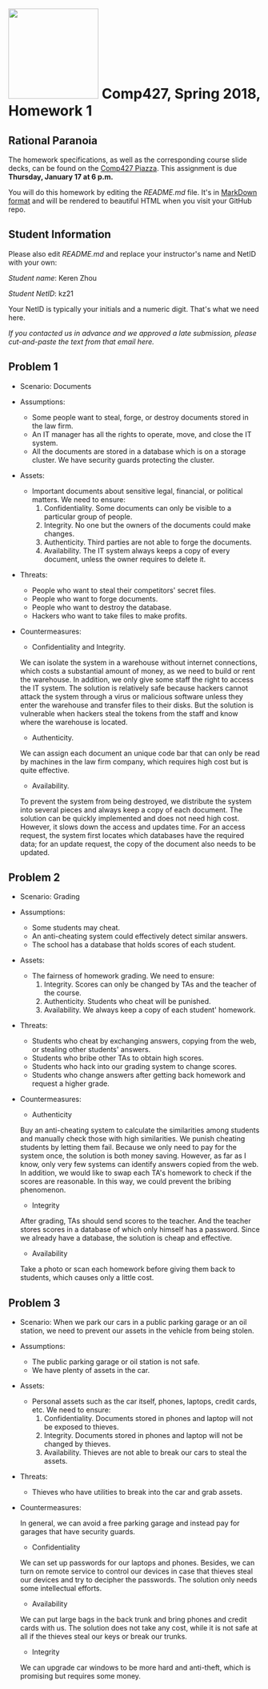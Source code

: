 # <img src="http://www.rice.edu/_images/rice-logo.jpg" width=180> Comp427, Spring 2018, Homework 1
## Rational Paranoia
The homework specifications, as well as the corresponding course slide decks,
can be found on the [Comp427 Piazza](https://piazza.com/class/jqifhp864b37ju).
This assignment is due **Thursday, January 17 at 6 p.m.**

You will do this homework by editing the _README.md_ file. It's in
[MarkDown format](https://guides.github.com/features/mastering-markdown/)
and will be rendered to beautiful HTML when you visit your GitHub repo.

## Student Information
Please also edit _README.md_ and replace your instructor's name and NetID with your own:

_Student name_: Keren Zhou

_Student NetID_: kz21

Your NetID is typically your initials and a numeric digit. That's
what we need here.

_If you contacted us in advance and we approved a late submission,
please cut-and-paste the text from that email here._

## Problem 1
- Scenario: Documents
- Assumptions:
  - Some people want to steal, forge, or destroy documents stored in the law firm.
  - An IT manager has all the rights to operate, move, and close the IT system.
  - All the documents are stored in a database which is on a storage cluster. We have security guards protecting the cluster.
  
- Assets:
  - Important documents about sensitive legal, financial, or political matters. We need to ensure:
    1. Confidentiality. Some documents can only be visible to a particular group of people.
    2. Integrity. No one but the owners of the documents could make changes.
    3. Authenticity. Third parties are not able to forge the documents.
    4. Availability. The IT system always keeps a copy of every document, unless the owner requires to delete it.
  
- Threats:
  - People who want to steal their competitors' secret files.
  - People who want to forge documents.
  - People who want to destroy the database.
  - Hackers who want to take files to make profits.
  
- Countermeasures:
  - Confidentiality and Integrity.
  
  We can isolate the system in a warehouse without internet connections, which costs a substantial amount of money, as we need to build or rent the warehouse. In addition, we only give some staff the right to access the IT system. The solution is relatively safe because hackers cannot attack the system through a virus or malicious software unless they enter the warehouse and transfer files to their disks. But the solution is vulnerable when hackers steal the tokens from the staff and know where the warehouse is located.
  
  - Authenticity.
  
  We can assign each document an unique code bar that can only be read by machines in the law firm company, which requires high cost but is quite effective.
 
  - Availability. 
  
  To prevent the system from being destroyed, we distribute the system into several pieces and always keep a copy of each document. The solution can be quickly implemented and does not need high cost. However, it slows down the access and updates time. For an access request, the system first locates which databases have the required data; for an update request, the copy of the document also needs to be updated.
  
## Problem 2
- Scenario: Grading
- Assumptions:
  - Some students may cheat.
  - An anti-cheating system could effectively detect similar answers.
  - The school has a database that holds scores of each student.
  
- Assets:
  - The fairness of homework grading. We need to ensure:
    1. Integrity. Scores can only be changed by TAs and the teacher of the course.
    2. Authenticity. Students who cheat will be punished.
    3. Availability. We always keep a copy of each student' homework.
    
- Threats:
  - Students who cheat by exchanging answers, copying from the web, or stealing other students' answers.
  - Students who bribe other TAs to obtain high scores.
  - Students who hack into our grading system to change scores.
  - Students who change answers after getting back homework and request a higher grade.
  
- Countermeasures:
  - Authenticity
  
  Buy an anti-cheating system to calculate the similarities among students and manually check those with high similarities. We punish cheating students by letting them fail. Because we only need to pay for the system once, the solution is both money saving. However, as far as I know, only very few systems can identify answers copied from the web. In addition, we would like to swap each TA's homework to check if the scores are reasonable. In this way, we could prevent the bribing phenomenon.

  - Integrity
  
  After grading, TAs should send scores to the teacher. And the teacher stores scores in a database of which only himself has a password. Since we already have a database, the solution is cheap and effective.
  
  - Availability
  
  Take a photo or scan each homework before giving them back to students, which causes only a little cost.

## Problem 3
- Scenario: When we park our cars in a public parking garage or an oil station, we need to prevent our assets in the vehicle from being stolen.
- Assumptions:
  - The public parking garage or oil station is not safe.
  - We have plenty of assets in the car.
  
- Assets:
  - Personal assets such as the car itself, phones, laptops, credit cards, etc. We need to ensure:
    1. Confidentiality. Documents stored in phones and laptop will not be exposed to thieves.
    2. Integrity. Documents stored in phones and laptop will not be changed by thieves.
    3. Availability. Thieves are not able to break our cars to steal the assets.
    
- Threats:
  - Thieves who have utilities to break into the car and grab assets.
  
- Countermeasures:

  In general, we can avoid a free parking garage and instead pay for garages that have security guards. 
  
  - Confidentiality
  
  We can set up passwords for our laptops and phones. Besides, we can turn on remote service to control our devices in case that thieves steal our devices and try to decipher the passwords. The solution only needs some intellectual efforts.
    
  - Availability
  
  We can put large bags in the back trunk and bring phones and credit cards with us. The solution does not take any cost, while it is not safe at all if the thieves steal our keys or break our trunks.
    
  - Integrity
  
  We can upgrade car windows to be more hard and anti-theft, which is promising but requires some money.

